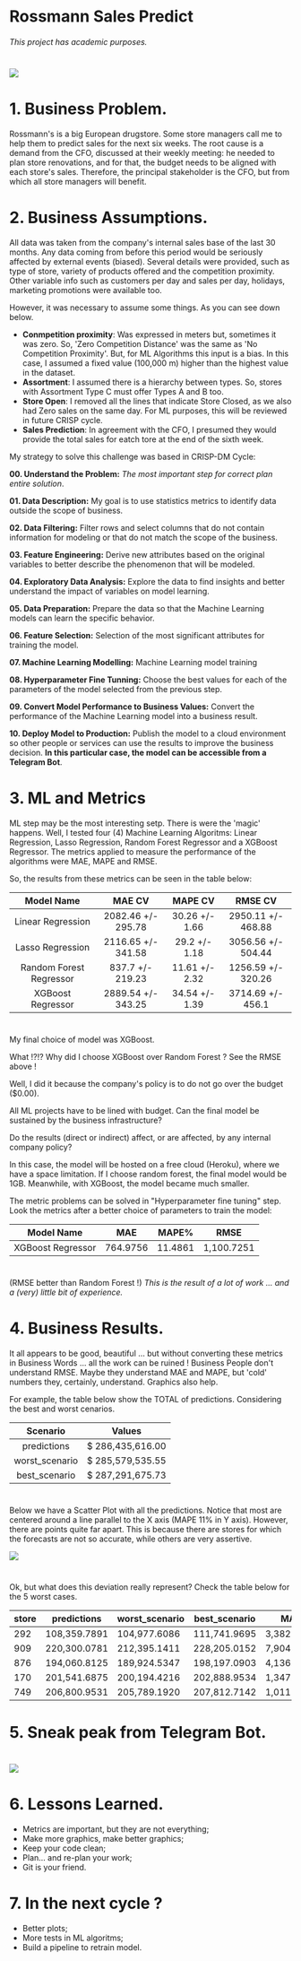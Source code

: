# Rossmann Sales Predict
###### This project has academic purposes.
# 


![](graph-gc6fdabf68_1280.jpg)

# 1. Business Problem.

Rossmann's is a big European drugstore. Some store managers call me to help them to predict sales for the next six weeks.
The root cause is a demand from the CFO, discussed at their weekly meeting: he needed to plan store renovations, and for that, the budget needs to be aligned with each store's sales.
Therefore, the principal stakeholder is the CFO, but from which all store managers will benefit.


# 2. Business Assumptions.

All data was taken from the company's internal sales base of the last 30 months. Any data coming from before this period would be seriously affected by external events (biased).
Several details were provided, such as type of store, variety of products offered and the competition proximity. Other variable info such as customers per day and sales per day, holidays, marketing promotions were available too.

However, it was necessary to assume some things. As you can see down below.

- **Conmpetition proximity**: Was expressed in meters but, sometimes it was zero. So, 'Zero Competition Distance' was the same as 'No Competition Proximity'. But, for ML Algorithms this input is a bias. In this case, I assumed a fixed value (100,000 m) higher than the highest value in the dataset.
- **Assortment**: I assumed there is a hierarchy between types. So, stores with Assortment Type C must offer Types A and B too.
- **Store Open**: I removed all the lines that indicate Store Closed, as we also had Zero sales on the same day. For ML purposes, this will be reviewed in future CRISP cycle.
- **Sales Prediction**: In agreement with the CFO, I presumed they would provide the total sales for eatch tore at the end of the sixth week.



My strategy to solve this challenge was based in CRISP-DM Cycle:

**00. Understand the Problem:** _The most important step for correct plan entire solution_.

**01. Data Description:** My goal is to use statistics metrics to identify data outside the scope of business.

**02. Data Filtering:** Filter rows and select columns that do not contain information for modeling or that do not match the scope of the business.

**03. Feature Engineering:** Derive new attributes based on the original variables to better describe the phenomenon that will be modeled.

**04. Exploratory Data Analysis:** Explore the data to find insights and better understand the impact of variables on model learning.

**05. Data Preparation:** Prepare the data so that the Machine Learning models can learn the specific behavior.

**06. Feature Selection:** Selection of the most significant attributes for training the model.

**07. Machine Learning Modelling:** Machine Learning model training

**08. Hyperparameter Fine Tunning:** Choose the best values for each of the parameters of the model selected from the previous step.

**09. Convert Model Performance to Business Values:** Convert the performance of the Machine Learning model into a business result.

**10. Deploy Model to Production:** Publish the model to a cloud environment so other people or services can use the results to improve the business decision. __In this particular case, the model can be accessible from a Telegram Bot__.

# 3. ML and Metrics

ML step may be the most interesting setp. There is were the 'magic' happens. Well, I tested four (4) Machine Learning Algoritms: Linear Regression, Lasso Regression, Random Forest Regressor and a XGBoost Regressor. The metrics applied to measure the performance of the algorithms were MAE, MAPE and RMSE.

So, the results from these metrics can be seen in the table below:


|       Model Name          |        MAE CV       |     MAPE CV    |      RMSE CV       |
|:-------------------------:|:-------------------:|:--------------:|:------------------:|
| Linear Regression         |  2082.46 +/- 295.78 | 30.26 +/- 1.66 | 2950.11 +/- 468.88 |
| Lasso Regression          |  2116.65 +/- 341.58 | 29.2  +/- 1.18 | 3056.56 +/- 504.44 |
| Random Forest Regressor   |  837.7   +/- 219.23 | 11.61 +/- 2.32 | 1256.59 +/- 320.26 |
| XGBoost Regressor         |  2889.54 +/- 343.25 | 34.54 +/- 1.39 | 3714.69 +/- 456.1  |
# 


My final choice of model was XGBoost.

What !?!? Why did I choose XGBoost over Random Forest ? See the RMSE above !

Well, I did it because the company's policy is to do not go over the budget ($0.00).

All ML projects have to be lined with budget. Can the final model be sustained by the business infrastructure?

Do the results (direct or indirect) affect, or are affected, by any internal company policy?

In this case, the model will be hosted on a free cloud (Heroku), where we have a space limitation. If I choose random forest, the final model would be 1GB. Meanwhile, with XGBoost, the model became much smaller.

The metric problems can be solved in "Hyperparameter fine tuning" step. 
Look the metrics after a better choice of parameters to train the model:


|    Model Name        |     MAE      |    MAPE%    |     RMSE       |
|:--------------------:|:------------:|:-----------:|:--------------:|
|  XGBoost Regressor   |   764.9756   |   11.4861   |   1,100.7251   |
# 
(RMSE better than Random Forest !)
_This is the result of a lot of work ... and a (very) little bit of experience._


# 4. Business Results.

It all appears to be good, beautiful ... but without converting these metrics in Business Words ... all the work can be ruined !
Business People don't understand RMSE. Maybe they understand MAE and MAPE, but 'cold' numbers they, certainly, understand. Graphics also help. 

For example, the table below show the TOTAL of predictions. Considering the best and worst cenarios.

|   Scenario     |      Values      |
|:--------------:|:----------------:|
| predictions    | $ 286,435,616.00 |
| worst_scenario | $ 285,579,535.55 |
| best_scenario  | $ 287,291,675.73 |

# 
Below we have a Scatter Plot with all the predictions. Notice that most are centered around a line parallel to the X axis (MAPE 11% in Y axis). However, there are points quite far apart. This is because there are stores for which the forecasts are not so accurate, while others are very assertive.

![](scatter_plot.png)
# 
Ok, but what does this deviation really represent? Check the table below for the 5 worst cases.


|store|predictions|worst_scenario|best_scenario|MAE|MAPE|
|-----|-----------|--------------|-------------|---|----|
|292|108,359.7891|104,977.6086|111,741.9695|3,382.1804|60.2768|
|909|220,300.0781|212,395.1411|228,205.0152|7,904.9371|51.8675|
|876|194,060.8125|189,924.5347|198,197.0903|4,136.2778|33.7730|
|170|201,541.6875|200,194.4216|202,888.9534|1,347.2659|33.2923|
|749|206,800.9531|205,789.1920|207,812.7142|1,011.7611|28.3049|

# 
# 5. Sneak peak from Telegram Bot.
# 
![](telegram-bot.png)



# 6. Lessons Learned.

- Metrics are important, but they are not everything;
- Make more graphics, make better graphics;
- Keep your code clean;
- Plan... and re-plan your work;
- Git is your friend.

# 7. In the next cycle ?

- Better plots;
- More tests in ML algoritms;
- Build a pipeline to retrain model.







